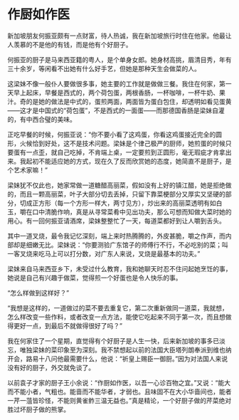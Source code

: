 # 作厨如作医

新加坡朋友何振亚颇有一点财富，待人热诚，我在新加坡旅行时住在他家。他最让人羡慕的不是他的有钱，而是他有个好厨子。 

何振亚的厨子是马来西亚籍的粤人，是个单身女郎。她身材高挑，眉清目秀，年有三十余岁，等闲看不出她有什么好手艺，但她是那种天生会做菜的人。 

这梁妹不像一般仆人要做很多事，她主要的工作就是做做三餐。我住在何家，第一天早上起床，早餐是西式的，两个荷包蛋，两根香肠，一杯咖啡，一杯牛奶、果汁。奇的是她的做法是中式的，蛋煎两面，两面皆为蛋白包住，却透明如看见蛋黄——这才是中国式的“荷包蛋”，不是西式的一面蛋——而那德国香肠是梁妹自灌的，有中西合璧的美味。 

正吃早餐的时候，何振亚说：“你不要小看了这鸡蛋，你看这鸡蛋接近完全的圆形，火候恰到好处，这不是技术问题。梁妹是个律己极严的厨师，她煎蛋的时候只要蛋有一点歪，就自己吃掉，不肯端上桌，一定要煎到正圆形，毫无瑕疵才肯拿出来。我起初不能适应她的方式，现在久了反而欣赏她的态度，她简直不是厨子，是个艺术家嘛！” 

梁妹犹不仅此也，她家常做一道糖醋高丽菜，假如没有上好的镇江醋，她是拒绝做的，而且一颗高丽菜，叶子大部分切去丢掉，只留下靠菜梗部分又厚实又坚硬的部分，切成正方形（每一个方形一样大，两寸见方），炒出来的高丽菜透明有如白玉，嚼在口中清脆作响，真是从寻常菜肴中见出功夫，那么可想而知做大菜时她的用心。有一回何振亚请酒席，梁妹整整忙了一天，每道菜都好到让人嚼到舌头。 

其中一道叉烧，最令我记忆深刻，端上来时热腾腾的，外皮甚脆，嚼之作声，而内部却是细嫩无比。梁妹说：“你要测验广东馆子的师傅行不行，不必吃别的菜；叫一客叉烧来吃马上可以打分数，对广东人来说，叉烧是最基本的功夫。” 

梁妹来自马来西亚乡下，未受过什么教育，我和她聊天时忍不住问起她烹饪的事，她说是自己有兴趣于做菜，觉得煎一个好蛋也是令人快乐的事。 

“怎么样做到这样好？” 

“我想是这样的，一道做过的菜不要去重复它，第二次重新做同一道菜，我就想，怎么样改变一些作料，或者改变一点方法，能使它吃起来不同于第一次，而且想做得更好一点，到最后不就做得很好了吗？” 

我在何家住了一个星期，直觉得有个好厨子是人生一快，后来新加坡的事多已淡忘，唯独梁妹的菜印象至为深刻。我不禁想起以前的法国大臣塔列朗奉派到维也纳开会，路易十八问他最需要什么，他说：“祈皇上赐臣一御厨。”因为对法国人来说没有好的厨子，外交就免谈了。 

以前袁子才家的厨子王小余说：“作厨如作医，以吾一心诊百物之宜。”又说：“能大而不能小者，气粗也。能啬而不能华者，才弱也。且味固不在大小华啬间也，能者一芹一菹皆珍怪，不能则黄雀鲊三温无益也。”真是精论，一个好厨子做的芹菜绝对胜过坏厨子做的熊掌。